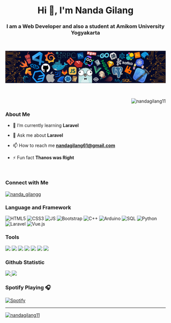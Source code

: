 <h1 align="center">Hi 👋, I'm Nanda Gilang</h1>
<h3 align="center">I am a Web Developer and also a student at Amikom University Yogyakarta</h3>

<br>

![](https://github.com/NandaGilang11/NandaGilang11/blob/main/header_.png)

<br>
<p align="right"> <img src="https://komarev.com/ghpvc/?username=nandagilang11&label=Profile%20views&color=0e75b6&style=flat" alt="nandagilang11" /> </p>

### About Me
- 🌱 I’m currently learning **Laravel**

- 💬 Ask me about **Laravel**

- 📫 How to reach me **nandagilang61@gmail.com**

- ⚡ Fun fact **Thanos was Right**

<br>

### Connect with Me
<p align="left">
<a href="https://instagram.com/nanda_gilangg" target="blank"><img align="center" src="https://raw.githubusercontent.com/rahuldkjain/github-profile-readme-generator/master/src/images/icons/Social/instagram.svg" alt="nanda_gilangg" height="30" width="40" /></a>
</p>

### Language and Framework
![HTML5](https://img.shields.io/badge/HTML5-black?logo=HTML5&logoColor=%23E34F26)
![CSS3](https://img.shields.io/badge/CSS3-black?logo=CSS3&logoColor=%231572B6)
![JS](https://img.shields.io/badge/JavaScript-black?logo=javascript&logoColor=%23F7DF1E)
![Bootstrap](https://img.shields.io/badge/Bootstrap-black?logo=bootstrap&logoColor=%237952B3)
![C++](https://img.shields.io/badge/C%2B%2B-black?logo=c%2B%2B&logoColor=%2300599C)
![Arduino](https://img.shields.io/badge/Arduino-black?logo=arduino&logoColor=%2300878F)
![SQL](https://img.shields.io/badge/MySQL-black?logo=mysql&logoColor=%234479A1)
![Python](https://img.shields.io/badge/Python-black?logo=python&logoColor=%233776AB)
![Laravel](https://img.shields.io/badge/Laravel-black?logo=laravel&logoColor=%23FF2D20)
![Vue.js](https://img.shields.io/badge/Vue.js-black?logo=vue.js&logoColor=%234FC08D)

### Tools

![](https://img.shields.io/badge/VS%20Code-black?logo=visualstudiocode&logoColor=%23007ACC)
![](https://img.shields.io/badge/Git-black?logo=git&logoColor=%23F05032)
![](https://img.shields.io/badge/GitHub-black?logo=github)
![](https://img.shields.io/badge/XAMPP-black?logo=xampp&logoColor=%23FB7A24)
![](https://img.shields.io/badge/Figma-black?logo=figma&logoColor=%F24E1E)
![](https://img.shields.io/badge/Ilustrator-black?logo=adobeillustrator&logoColor=%FF9A00)
![](https://img.shields.io/badge/Photoshop-black?logo=adobephotoshop&logoColor=%31A8FF)

### Github Statistic
<p align="left">
<a href="https://github.com/NandaGilang11">
  <img height="180em" src="https://github-readme-stats-eight-theta.vercel.app/api?username=NandaGilang11&show_icons=true&theme=algolia&include_all_commits=true&count_private=true"/>
  <img height="180em" src="https://github-readme-stats-eight-theta.vercel.app/api/top-langs/?username=NandaGilang11&layout=compact&langs_count=8&theme=algolia"/>
</a>
</p>

### Spotify Playing 🎧

[![Spotify](https://novatorem-kyzbk7wxl-bardiesel.vercel.app/api/spotify)](https://open.spotify.com/user/31qwpy4ksdvisaljvsanlx3ze3ba?si=3ec212c4af1c4dc0)

---


<p align="left"> <a href="https://github.com/ryo-ma/github-profile-trophy"><img src="https://github-profile-trophy.vercel.app/?username=nandagilang11" alt="nandagilang11" /></a> </p>
